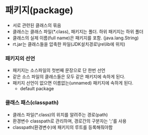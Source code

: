 # 패키지(package)

- 서로 관련된 클래스의 묶음
- 클래스는 클래스 파일(*.class), 패키지는 폴더. 하위 패키지는 하위 폴더
- 클래스의 실제 이름(full name)은 패키지를 포함. (java.lang.String)
- rt.jar는 클래스들을 압축한 파일(JDK설치경로\jre\lib에 위치)



### 패키지의 선언

- 패키지는 소스파일의 첫번째 문장으로 단 한번 선언
- 같은 소스 파일의 클래스들은 모두 같은 패키지에 속하게 된다.
- 패키지 선언이 없으면 이름없는(unnamed) 패키지에 속하게 된다.
  - default package



### 클래스 패스(classpath)

- 클래스 파일(*.class)의 위치를 알려주는 경로(path)
- 환경변수 classpath로 관리하며, 경로간의 구분자는 ';'를 사용
- classpath(환경변수)에 패키지의 루트를 등록해줘야함



